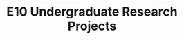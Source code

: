 ---
layout: project_batch
title: E10 Undergraduate Research Projects
permalink: /4yp/e10/
has_children: true
parent: Undergraduate Research Projects
batch: e10
code: 4yp

search_exclude: true
default_thumb_image: /data/categories/4yp/thumbnail.jpg
description: Research projects carried out by final year Computer Engineering students as part of coursework
---